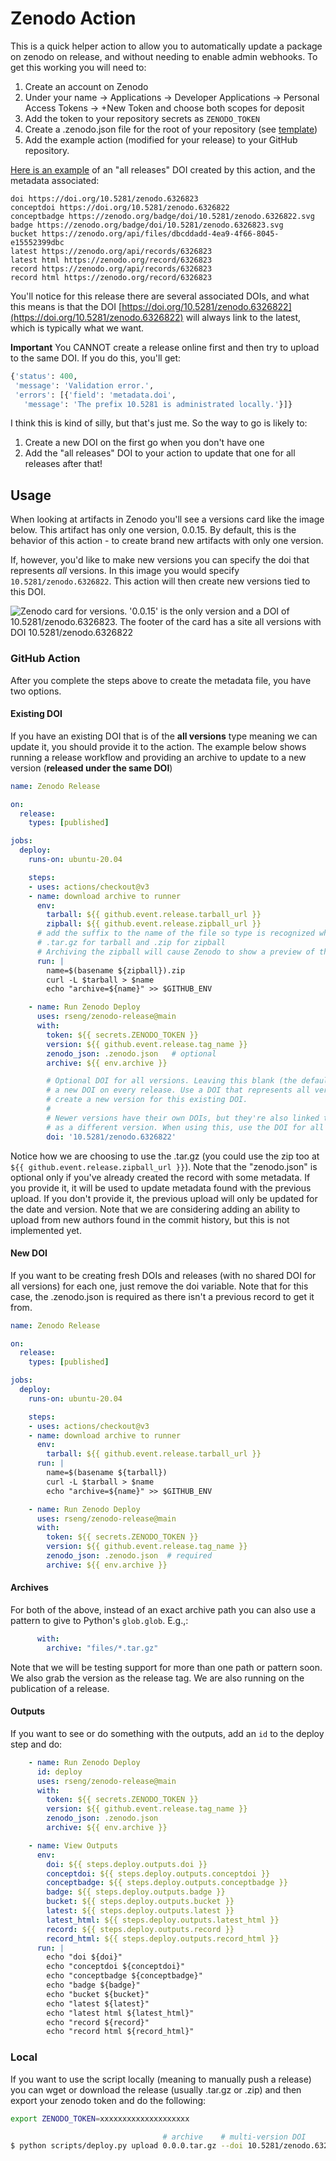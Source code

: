 # Zenodo Action

This is a quick helper action to allow you to automatically update a package on zenodo
on release, and without needing to enable admin webhooks. To get this working you will need to:

1. Create an account on Zenodo
2. Under your name -> Applications -> Developer Applications -> Personal Access Tokens -> +New Token and choose both scopes for deposit
3. Add the token to your repository secrets as `ZENODO_TOKEN`
4. Create a .zenodo.json file for the root of your repository (see [template](.zenodo.json))
5. Add the example action (modified for your release) to your GitHub repository.

[Here is an example](https://doi.org/10.5281/zenodo.6326822) of an "all releases" DOI created by this action, and the metadata associated:

```
doi https://doi.org/10.5281/zenodo.6326823
conceptdoi https://doi.org/10.5281/zenodo.6326822
conceptbadge https://zenodo.org/badge/doi/10.5281/zenodo.6326822.svg
badge https://zenodo.org/badge/doi/10.5281/zenodo.6326823.svg
bucket https://zenodo.org/api/files/dbcddadd-4ea9-4f66-8045-e15552399dbc
latest https://zenodo.org/api/records/6326823
latest html https://zenodo.org/record/6326823
record https://zenodo.org/api/records/6326823
record html https://zenodo.org/record/6326823
```
 
You'll notice for this release there are several associated DOIs, and what this means is that the DOI [https://doi.org/10.5281/zenodo.6326822](https://doi.org/10.5281/zenodo.6326822)
will always link to the latest, which is typically what we want.

**Important** You CANNOT create a release online first and then try to upload to the same DOI.
If you do this, you'll get:

```python
{'status': 400,
 'message': 'Validation error.',
 'errors': [{'field': 'metadata.doi',
   'message': 'The prefix 10.5281 is administrated locally.'}]}
```

I think this is kind of silly, but that's just me. So the way to go is likely to:

1. Create a new DOI on the first go when you don't have one
2. Add the "all releases" DOI to your action to update that one for all releases after that!

## Usage

When looking at artifacts in Zenodo you'll see a versions card like the image below.  This artifact has
only one version, 0.0.15. By default, this is the behavior of this action - to create brand new artifacts
with only one version.

If, however, you'd like to make new versions you can specify the doi that represents *all*
versions. In this image you would specify `10.5281/zenodo.6326822`.  This action will then
create new versions tied to this DOI.

![Zenodo card for versions. '0.0.15' is the only version and a DOI of 10.5281/zenodo.6326823. The footer of the card has a site all versions with DOI 10.5281/zenodo.6326822](img/zenodo_versions.png)

### GitHub Action

After you complete the steps above to create the metadata file, you have two options.

#### Existing DOI

If you have an existing DOI that is of the **all versions** type meaning we can update it, you should provide it to the action.
The example below shows running a release workflow and providing an archive to update to a new version (**released under the same DOI**)

```yaml
name: Zenodo Release

on:
  release:
    types: [published]

jobs:
  deploy:
    runs-on: ubuntu-20.04

    steps:
    - uses: actions/checkout@v3
    - name: download archive to runner
      env:
        tarball: ${{ github.event.release.tarball_url }}
        zipball: ${{ github.event.release.zipball_url }}
      # add the suffix to the name of the file so type is recognized when downloading from Zenodo
      # .tar.gz for tarball and .zip for zipball
      # Archiving the zipball will cause Zenodo to show a preview of the contents of the zipball while using tarball will not.
      run: |
        name=$(basename ${zipball}).zip  
        curl -L $tarball > $name
        echo "archive=${name}" >> $GITHUB_ENV

    - name: Run Zenodo Deploy
      uses: rseng/zenodo-release@main
      with:
        token: ${{ secrets.ZENODO_TOKEN }}
        version: ${{ github.event.release.tag_name }}
        zenodo_json: .zenodo.json   # optional
        archive: ${{ env.archive }}

        # Optional DOI for all versions. Leaving this blank (the default) will create
        # a new DOI on every release. Use a DOI that represents all versions will
        # create a new version for this existing DOI.
        #
        # Newer versions have their own DOIs, but they're also linked to this DOI
        # as a different version. When using this, use the DOI for all versions.
        doi: '10.5281/zenodo.6326822'
```

Notice how we are choosing to use the .tar.gz (you could use the zip too at `${{ github.event.release.zipball_url }}`).
Note that the "zenodo.json" is optional only if you've already created the record with some metadata. If you provide it,
it will be used to update metadata found with the previous upload. If you don't provide it, the previous upload will
only be updated for the date and version. Note that we are considering adding an ability to upload from new authors found
in the commit history, but this is not implemented yet.

#### New DOI

If you want to be creating fresh DOIs and releases (with no shared DOI for all versions) for each one, just remove the doi variable. Note
that for this case, the .zenodo.json is required as there isn't a previous record to get it from.

```yaml
name: Zenodo Release

on:
  release:
    types: [published]

jobs:
  deploy:
    runs-on: ubuntu-20.04

    steps:
    - uses: actions/checkout@v3
    - name: download archive to runner
      env:
        tarball: ${{ github.event.release.tarball_url }}
      run: |
        name=$(basename ${tarball})        
        curl -L $tarball > $name
        echo "archive=${name}" >> $GITHUB_ENV

    - name: Run Zenodo Deploy
      uses: rseng/zenodo-release@main
      with:
        token: ${{ secrets.ZENODO_TOKEN }}
        version: ${{ github.event.release.tag_name }}
        zenodo_json: .zenodo.json  # required
        archive: ${{ env.archive }}
```

#### Archives

For both of the above, instead of an exact archive path you can also use a pattern to give to Python's `glob.glob`. E.g.,:

```yaml
      with:
        archive: "files/*.tar.gz"
```

Note that we will be testing support for more than one path or pattern soon.
We also grab the version as the release tag. We are also running on the publication of a release.

#### Outputs

If you want to see or do something with the outputs, add an `id` to the deploy step and do:

```yaml
    - name: Run Zenodo Deploy
      id: deploy
      uses: rseng/zenodo-release@main
      with:
        token: ${{ secrets.ZENODO_TOKEN }}
        version: ${{ github.event.release.tag_name }}
        zenodo_json: .zenodo.json
        archive: ${{ env.archive }}

    - name: View Outputs
      env:
        doi: ${{ steps.deploy.outputs.doi }} 
        conceptdoi: ${{ steps.deploy.outputs.conceptdoi }} 
        conceptbadge: ${{ steps.deploy.outputs.conceptbadge }} 
        badge: ${{ steps.deploy.outputs.badge }} 
        bucket: ${{ steps.deploy.outputs.bucket }} 
        latest: ${{ steps.deploy.outputs.latest }} 
        latest_html: ${{ steps.deploy.outputs.latest_html }} 
        record: ${{ steps.deploy.outputs.record }} 
        record_html: ${{ steps.deploy.outputs.record_html }} 
      run: |
        echo "doi ${doi}"
        echo "conceptdoi ${conceptdoi}"
        echo "conceptbadge ${conceptbadge}"
        echo "badge ${badge}"
        echo "bucket ${bucket}"
        echo "latest ${latest}"
        echo "latest html ${latest_html}"
        echo "record ${record}"
        echo "record html ${record_html}"
```

### Local

If you want to use the script locally (meaning to manually push a release) you can wget
or download the release (usually .tar.gz or .zip) and then export your zenodo token and do
the following:

```bash
export ZENODO_TOKEN=xxxxxxxxxxxxxxxxxxxx

                                  # archive    # multi-version DOI                 # new version
$ python scripts/deploy.py upload 0.0.0.tar.gz --doi 10.5281/zenodo.6326822        --version 0.0.0
```

